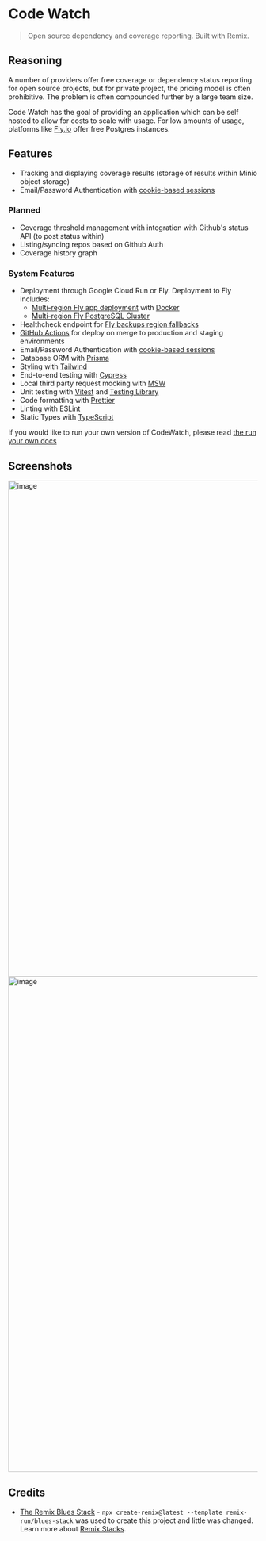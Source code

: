 # Code Watch

> Open source dependency and coverage reporting. Built with Remix.

## Reasoning

A number of providers offer free coverage or dependency status reporting for open source projects, but for private project, the pricing model is often prohibitive. The problem is often compounded further by a large team size.

Code Watch has the goal of providing an application which can be self hosted to allow for costs to scale with usage. For low amounts of usage, platforms like [Fly.io](https://fly.io) offer free Postgres instances.

## Features

- Tracking and displaying coverage results (storage of results within Minio object storage)
- Email/Password Authentication with [cookie-based sessions](https://remix.run/utils/sessions#creatememorysessionstorage)

### Planned

- Coverage threshold management with integration with Github's status API (to post status within)
- Listing/syncing repos based on Github Auth
- Coverage history graph

### System Features

- Deployment through Google Cloud Run or Fly. Deployment to Fly includes:
  - [Multi-region Fly app deployment](https://fly.io/docs/reference/scaling/) with [Docker](https://www.docker.com/)
  - [Multi-region Fly PostgreSQL Cluster](https://fly.io/docs/getting-started/multi-region-databases/)
- Healthcheck endpoint for [Fly backups region fallbacks](https://fly.io/docs/reference/configuration/#services-http_checks)
- [GitHub Actions](https://github.com/features/actions) for deploy on merge to production and staging environments
- Email/Password Authentication with [cookie-based sessions](https://remix.run/utils/sessions#creatememorysessionstorage)
- Database ORM with [Prisma](https://prisma.io)
- Styling with [Tailwind](https://tailwindcss.com/)
- End-to-end testing with [Cypress](https://cypress.io)
- Local third party request mocking with [MSW](https://mswjs.io)
- Unit testing with [Vitest](https://vitest.dev) and [Testing Library](https://testing-library.com)
- Code formatting with [Prettier](https://prettier.io)
- Linting with [ESLint](https://eslint.org)
- Static Types with [TypeScript](https://typescriptlang.org)

If you would like to run your own version of CodeWatch, please read [the run your own docs](./run_your_own.md)

## Screenshots

<img width="1000" alt="image" src="https://github.com/prescottprue/code-watch/assets/2992224/512a4b00-7bcb-411b-acc5-8a65487aa8aa">

<div><img width="1000" alt="image" src="https://github.com/prescottprue/code-watch/assets/2992224/092869ab-987a-41a4-a4ce-a96bebf49fe6"></div>

## Credits

- [The Remix Blues Stack](https://repository-images.githubusercontent.com/4610126https://github.com/remix-run/blues-stack) - `npx create-remix@latest --template remix-run/blues-stack` was used to create this project and little was changed. Learn more about [Remix Stacks](https://remix.run/stacks).
